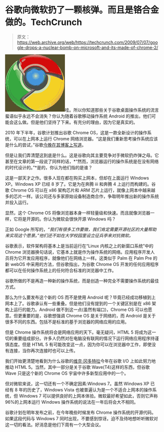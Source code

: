 # 谷歌向微软扔了一颗核弹。而且是铬合金做的。TechCrunch

> 原文：<https://web.archive.org/web/https://techcrunch.com/2009/07/07/google-drops-a-nuclear-bomb-on-microsoft-and-its-made-of-chrome-2/>

![googlechromelogo](img/d782aff68221dce705ec358aba954028.png "googlechromelogo")哇。所以你知道那些关于谷歌桌面操作系统的流言蜚语似乎永远不会消失？你认为随着谷歌移动操作系统 Android 的推出，他们可能会这么做。但是他们坚持了下来。有充分的理由，因为它是真实的。

2010 年下半年，谷歌计划推出谷歌 Chrome OS，这是一款全新设计的操作系统，可以在上网本上运行 Chrome 网络浏览器。“这是我们重新思考操作系统应该是什么的尝试，”谷歌[今晚在其博客上写道](https://web.archive.org/web/20230404031849/http://googleblog.blogspot.com/2009/07/introducing-google-chrome-os.html)。

但是让我们弄清楚这到底是什么。这是谷歌向其主要竞争对手微软扔炸弹之母。它甚至在文章的第一段说了同样的话，*“然而，浏览器运行的操作系统是在没有网络的时代设计的。”*是的，你认为他们指的是谁？

这是一部天才之作。很多人现在都在购买上网本，但却在上面运行 WIndows XP。Windows XP 已经 8 岁了。它是为在奔腾 iii 和奔腾 4 上运行而构建的。谷歌 Chrome OS 可以在 x86 架构芯片和 ARM 芯片上运行，就像上网本中越来越多的芯片一样。该公司还与多家原始设备制造商合作，争取明年推出新的操作系统并投入运行。

显然，这个 Chrome OS 将像浏览器本身一样轻量级和快速。而且就像浏览器一样，它将是开源的。你认为微软会很快开源 Windows 吗？

正如 Google 所写的，*“我们有很多工作要做，我们肯定需要开源社区的大量帮助来实现这个愿景。”他们还不如在大学校园里设立征兵亭来对抗微软。*

谷歌表示，软件架构将基本上是当前运行在“Linux 内核之上的新窗口系统”中的 Chrome 浏览器换句话说，它基本上就是作为操作系统的网络。应用程序开发人员将为它开发应用程序，就像他们在网络上一样。这类似于 Palm 在 Palm Pre 的新 webOS 中采用的方法，但谷歌指出，为谷歌 Chrome OS 开发的任何应用程序都可以在任何操作系统上的任何符合标准的浏览器中工作。

谷歌所做的不是再造一种新的操作系统，而是创造一种完全不需要操作系统的最佳方式。

那么为什么要发布这个新的 OS 而不是使用 Android 呢？毕竟已经成功移植到上网本上了。谷歌承认有一些重叠。但是他们没有提到的一个关键区别是在 x86 架构上运行的能力。Android 做不到这一点(虽然有端口)，Chrome OS 可以也愿意。但更重要的是，谷歌想强调 Chrome OS 是关于网络的，而 Android 是关于很多不同的东西。包括不是标准的基于浏览器的网络应用的应用。

但是 Chrome 操作系统将会是网络应用的天下。毫无疑问，HTML 5 将成为这一切的重要组成部分。许多人仍然对在电脑没有联网的情况下运行网络应用程序持谨慎态度。但是 HTML 5 有可能改变这一点，因为你可以在浏览器中工作，即使没有连接，当你再次连接时也可以上传。

我们开始更清楚地看到为什么谷歌的[维克·冈多特拉](https://web.archive.org/web/20230404031849/http://www.crunchbase.com/person/vic-gundotra)今年在谷歌 I/O 上如此努力地推动 HTML 5。当然，其中一部分是关于谷歌 Wave(T4)这样的东西，但谷歌 Wave 只是这个新的 Chrome OS 宇宙中许多新型应用中的一个。

但对微软来说，这一切还有一个不确定因素:Windows 7。虽然 Windows XP 已经有 8 年的历史了，Windows Vista 也被普遍认为是一个不适合上网本的操作系统，但 Windows 7 可以提供良好的上网本体验。微软最好希望如此，否则它声称 96%的上网本运行 Windows 操作系统的说法在一年后将会大不相同。

谷歌计划在明年发布之前，在今年晚些时候发布 Chrome 操作系统的开源代码。如果这段代码与 Windows 7 同时出现，不要感到惊讶。迫不及待地想听听微软对这一切的看法。好消息是他们下周有一个大型会议。